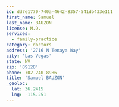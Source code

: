 ```yaml
---
id: dd7e1770-740a-4642-8357-541db433e111
first_name: Samuel
last_name: BAUZON
license: M.D.
services:
  - family-practice
category: doctors
address: '2716 N Tenaya Way'
city: 'Las Vegas'
state: NV
zip: '89128'
phone: 702-240-8986
title: 'Samuel BAUZON'
_geoloc:
  lat: 36.2415
  lng: -115.251
---
```

